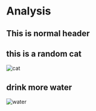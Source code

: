 Analysis
================

## This is normal header

## this is a random cat

![cat](https://w0.peakpx.com/wallpaper/64/62/HD-wallpaper-tom-and-jerry-v2-and-black-cartoon-childhood-hand-jerry-manipulation-tom-v2-version.jpg)

## drink more water

![water](https://banner2.cleanpng.com/20180807/oru/kisspng-caff%C3%A8-americano-cafe-ristretto-iced-coffee-ice-cr-5b69e2499db069.0907791615336658656459.jpg)
